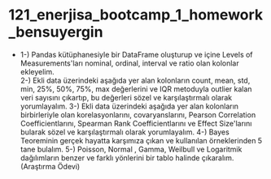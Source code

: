 # 121_enerjisa_bootcamp_1_homework_bensuyergin
<ul>
  <li>1-) Pandas kütüphanesiyle bir DataFrame oluşturup ve içine Levels of Measurements'ları nominal, ordinal, interval ve ratio olan kolonlar ekleyelim. </li>
2-) Ekli data üzerindeki aşağıda yer alan kolonların count, mean, std, min, 25%, 50%, 75%, max değerlerini ve IQR metoduyla outlier kalan veri sayısını çıkartıp, bu değerleri sözel ve karşılaştırmalı olarak yorumlayalım. 
3-) Ekli data üzerindeki aşağıda yer alan kolonların birbirleriyle olan korelasyonlarını, covaryanslarını, Pearson Correlation Coefficientlarını, Spearman Rank Coefficientlarını ve Effect Size'larını bularak sözel ve karşılaştırmalı olarak yorumlayalım. 
4-) Bayes Teoreminin gerçek hayatta karşımıza çıkan ve kullanılan örneklerinden 5 tane bulalım. 
5-) Poisson, Normal , Gamma, Weilbull ve Logaritmik dağılımların benzer ve farklı yönlerini bir tablo halinde çıkaralım.(Araştırma Ödevi) 
</ul>
